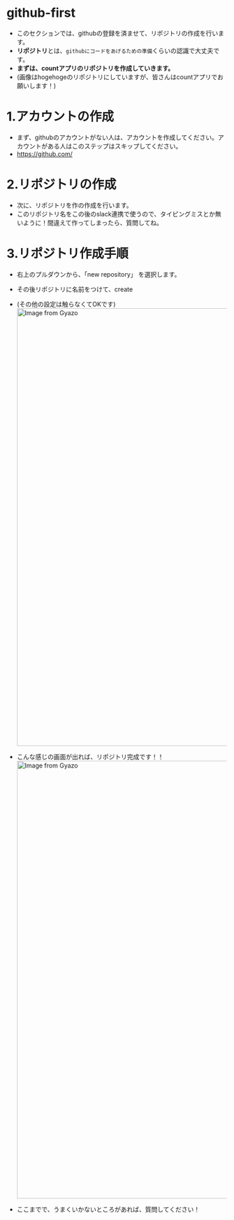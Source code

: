 # github-first
- このセクションでは、githubの登録を済ませて、リポジトリの作成を行います。
- **リポジトリ**とは、`githubにコードをあげるための準備`くらいの認識で大丈夫です。
- **まずは、countアプリのリポジトリを作成していきます。**
- (画像はhogehogeのリポジトリにしていますが、皆さんはcountアプリでお願いします！)

# 1.アカウントの作成
- まず、githubのアカウントがない人は、アカウントを作成してください。アカウントがある人はこのステップはスキップしてください。
- https://github.com/

# 2.リポジトリの作成
- 次に、リポジトリを作の作成を行います。
- このリポジトリ名をこの後のslack連携で使うので、タイピングミスとか無いように！間違えて作ってしまったら、質問してね。

# 3.リポジトリ作成手順
- 右上のプルダウンから、「new repository」 を選択します。
- その後リポジトリに名前をつけて、create
- (その他の設定は触らなくてOKです)
<a href="https://gyazo.com/30b2efdbcb9cd9c1a76636050ad20365"><img src="https://i.gyazo.com/30b2efdbcb9cd9c1a76636050ad20365.gif" alt="Image from Gyazo" width="1000"/></a>

- こんな感じの画面が出れば、リポジトリ完成です！！
<a href="https://gyazo.com/b8576d2eea7b81e4688753bf3899f5f2"><img src="https://i.gyazo.com/b8576d2eea7b81e4688753bf3899f5f2.gif" alt="Image from Gyazo" width="1000"/></a>

- ここまでで、うまくいかないところがあれば、質問してください！

